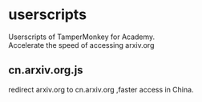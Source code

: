 # userscripts
Userscripts of TamperMonkey for Academy.  
Accelerate the speed of accessing arxiv.org

## cn.arxiv.org.js
redirect arxiv.org to cn.arxiv.org ,faster access in China.
